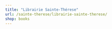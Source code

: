 ```yaml
---
title: "Librairie Sainte-Thérese"
url: /sainte-therese/librairie-sainte-therese/
shop: books
---
```

